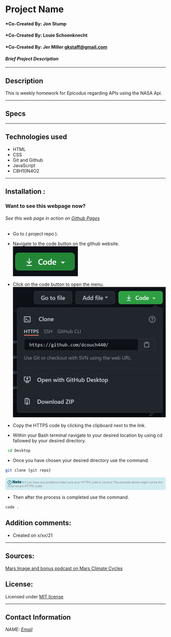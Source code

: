 # Project Name

#### *Co-Created By: Jon Stump
#### *Co-Created By: Louie Schoenknecht
#### *Co-Created By: Jer Miller <gkstaff@gmail.com>

#### *Brief Project Description*
<!-- Check list
- Project Name
- Author
- Brief Description
- Description
- Specs
- Link in gh-pages
- Project repo
- git clone repo link
- date
 -->
* * *

## Description  
This is weekly homework for Epicodus regarding APIs using the NASA Api.

* * *
## Specs


* * *

## Technologies used
* HTML
* CSS
* Git and Github
* JavaScript
* C8H10N4O2

* * *


## Installation : 
### Want to see this webpage now?
###### See this web page in action on [Github Pages]({repo})

* Go to ( project repo ).

*  Navigate to the code button on the github website.\
![Code button](/img/README/code.PNG)

* Click on the code button to open the menu.\
![Github Repo Example](/img/README/HTTPS.png)

- Copy the HTTPS code by clicking the clipboard next to the link.

- Within your Bash terminal navigate to your desired location by using cd fallowed by your desired directory.
```bash
 cd Desktop
``` 

- Once you have chosen your desired directory use the command.
```bash 
git clone {git repo}
```

<div 
  style="
    background-color: #d1ecf1; 
    color: grey; padding: 6px; 
    font-size: 9px; 
    border-radius: 5px; 
    border: 1px solid #d4ecf1; 
    margin-bottom: 12px"
> 
  <span 
    style="
      font-size: 12px; 
      font-weight: 600; 
      color: #0c5460;"
  >
    ⓘ
  </span>
  <span 
    style="
      font-size: 12px; 
      font-weight: 900; 
      color: #0c5460;
      margin-bottom: 24px"
  >
    Note : 
  </span> 
  If you have any problems make sure your HTTPS code is correct! The example above might not be the most recent HTTPS code!
</div>


* Then after the process is completed use the command.

``` bash
code .
```


## Addition comments:
* Created on x/xx/21


* * *

## Sources:
[Mars Image and bonus podcast on Mars Climate Cycles](https://www.scientificamerican.com/podcast/episode/climate-cycles-could-have-carved-canyons-on-mars/)

## License:
 
Licensed under [MIT license](https://mit-license.org/)

* * *

## Contact Information
_NAME: [Email](email@gmail.com)_